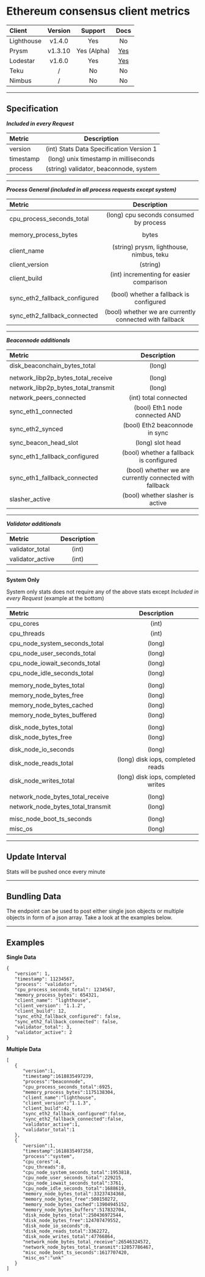 # Ethereum consensus client metrics


| Client   | Version   | Support     | Docs
| :------------- | :----------: | :----------: | :----------: |
|  Lighthouse | v1.4.0  | Yes  | No   |
|  Prysm | v1.3.10 | Yes (Alpha)   | [Yes](https://docs.prylabs.network/docs/prysm-usage/client-stats/ "Yes")   |
|  Lodestar | v1.6.0 | Yes  | [Yes](https://chainsafe.github.io/lodestar/usage/client-monitoring/ "Yes")   |
|  Teku | / | No  | No   |
|  Nimbus | / | No   | No   |


------------

## Specification

***Included in every Request***

| Metric   | Description   | 
| :------------- | :----------: | 
|  version |  (int) Stats Data Specification Version 1  |
|  timestamp | (long) unix timestamp in milliseconds  |
|  process |  (string) validator, beaconnode, system  |


------------

***Process General (included in all process requests except system)***

| Metric   | Description   | 
| :------------- | :----------: | 
|  cpu_process_seconds_total | (long) cpu seconds consumed by process |
|  |  |
|  memory_process_bytes	 |  bytes |
|  |  |
| client_name | (string) prysm, lighthouse, nimbus, teku |
| client_version |  (string) |
| client_build | (int) incrementing for easier comparison |
|  |  |
| sync_eth2_fallback_configured | (bool) whether a fallback is configured |
| sync_eth2_fallback_connected | (bool) whether we are currently connected with fallback |

------------

***Beaconnode additionals***


| Metric   | Description   | 
| :------------- | :----------: | 
|  disk_beaconchain_bytes_total	 | (long) |
|  |  |
| network_libp2p_bytes_total_receive | (long) |
| network_libp2p_bytes_total_transmit | (long) |
| network_peers_connected    | (int) total connected |
| sync_eth1_connected  | (bool) Eth1 node connected AND  |
| sync_eth2_synced  | (bool) Eth2 beaconnode in sync  |
| sync_beacon_head_slot	| (long) slot head |
| sync_eth1_fallback_configured	 | (bool) whether a fallback is configured |
| sync_eth1_fallback_connected | (bool) whether we are currently connected with fallback |
| slasher_active | (bool) whether slasher is active |

------------

***Validator additionals***

| Metric   | Description   | 
| :------------- | :----------: | 
|  validator_total | (int) |
|  validator_active | (int) |

------------

**System Only** 

System only stats does not require any of the above stats except *Included in every Request* (example at the bottom)

| Metric   | Description   | 
| :------------- | :----------: | 
|  cpu_cores   | (int) |
|  cpu_threads  | (int) |
|  cpu_node_system_seconds_total  | (long) |
|  cpu_node_user_seconds_total    | (long) |
|  cpu_node_iowait_seconds_total  | (long) |
|  cpu_node_idle_seconds_total    | (long) |
|  |  |
| memory_node_bytes_total | (long) |
| memory_node_bytes_free | (long) |
| memory_node_bytes_cached | (long) |
| memory_node_bytes_buffered |(long) |
|  |  |
| disk_node_bytes_total| (long) |
| disk_node_bytes_free | (long) |
|  |  |
| disk_node_io_seconds | (long) |
| disk_node_reads_total | (long) disk iops, completed reads |
| disk_node_writes_total  | (long) disk iops, completed writes |
|  |  |
| network_node_bytes_total_receive  | (long) |
| network_node_bytes_total_transmit  | (long) |
|  |  |
| misc_node_boot_ts_seconds | (long) |
| misc_os | (long) |

------------

## Update Interval
Stats will be pushed once every minute

------------

## Bundling Data
The endpoint can be used to post either single json objects or multiple objects in form of a json array. Take a look at the examples below.

------------

## Examples 

**Single Data**

```
{
   "version": 1,
   "timestamp": 11234567,
   "process": "validator",
   "cpu_process_seconds_total": 1234567,
   "memory_process_bytes": 654321,
   "client_name": "lighthouse",
   "client_version": "1.1.2",
   "client_build": 12,
   "sync_eth2_fallback_configured": false,
   "sync_eth2_fallback_connected": false,
   "validator_total": 3,
   "validator_active": 2
}
```

**Multiple Data**

```
[
   {
      "version":1,
      "timestamp":1618835497239,
      "process":"beaconnode",
      "cpu_process_seconds_total":6925,
      "memory_process_bytes":1175138304,
      "client_name":"lighthouse",
      "client_version":"1.1.3",
      "client_build":42,
      "sync_eth2_fallback_configured":false,
      "sync_eth2_fallback_connected":false,
      "validator_active":1,
      "validator_total":1
   },
   {
      "version":1,
      "timestamp":1618835497258,
      "process":"system",
      "cpu_cores":4,
      "cpu_threads":8,
      "cpu_node_system_seconds_total":1953818,
      "cpu_node_user_seconds_total":229215,
      "cpu_node_iowait_seconds_total":3761,
      "cpu_node_idle_seconds_total":1688619,
      "memory_node_bytes_total":33237434368,
      "memory_node_bytes_free":500150272,
      "memory_node_bytes_cached":13904945152,
      "memory_node_bytes_buffers":517832704,
      "disk_node_bytes_total":250436972544,
      "disk_node_bytes_free":124707479552,
      "disk_node_io_seconds":0,
      "disk_node_reads_total":3362272,
      "disk_node_writes_total":47766864,
      "network_node_bytes_total_receive":26546324572,
      "network_node_bytes_total_transmit":12057786467,
      "misc_node_boot_ts_seconds":1617707420,
      "misc_os":"unk"
   }
]
```


